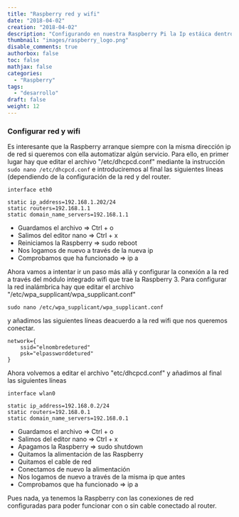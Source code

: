 ```yaml
---
title: "Raspberry red y wifi"
date: "2018-04-02"
creation: "2018-04-02"
description: "Configurando en nuestra Raspberry Pi la Ip estáica dentro de nuestra red local y la red wifi"
thumbnail: "images/raspberry_logo.png"
disable_comments: true
authorbox: false
toc: false
mathjax: false
categories:
  - "Raspberry"
tags:
  - "desarrollo"
draft: false
weight: 12
---
```

### Configurar red y wifi

Es interesante que la Raspberry arranque siempre con la misma dirección ip de red si queremos con ella automatizar algún servicio.  Para ello, en primer lugar hay que editar el archivo "/etc/dhcpcd.conf" mediante la instrucción <code>sudo nano /etc/dhcpcd.conf</code> e introduciremos al final las siguientes líneas (dependiendo de la configuración de la red y del router.

```
interface eth0

static ip_address=192.168.1.202/24
static routers=192.168.1.1
static domain_name_servers=192.168.1.1
```

  * Guardamos el archivo => Ctrl + o
  * Salimos del editor nano => Ctrl + x
  * Reiniciamos la Raspberry => sudo reboot
  * Nos logamos de nuevo a través de la nueva ip
  * Comprobamos que ha funcionado => ip a

Ahora vamos a intentar ir un paso más allá y configurar la conexión a la red a través del módulo integrado wifi que trae la Raspberry 3.  Para configurar la red inalámbrica hay que editar el archivo "/etc/wpa_supplicant/wpa_supplicant.conf"

```
sudo nano /etc/wpa_supplicant/wpa_supplicant.conf
```

y añadimos las siguientes líneas deacuerdo a la red wifi que nos queremos conectar.

```
network={
    ssid="elnombredetured"
    psk="elpassworddetured"
}
```

Ahora volvemos a editar el archivo "etc/dhcpcd.conf" y añadimos al final las siguientes líneas

```
interface wlan0

static ip_address=192.168.0.2/24
static routers=192.168.0.1
static domain_name_servers=192.168.0.1
```

  * Guardamos el archivo => Ctrl + o
  * Salimos del editor nano => Ctrl + x
  * Apagamos la Raspberry => sudo shutdown
  * Quitamos la alimentación de las Raspberry
  * Quitamos el cable de red
  * Conectamos de nuevo la alimentación
  * Nos logamos de nuevo a través de la misma ip que antes
  * Comprobamos que ha funcionado => ip a

Pues nada, ya tenemos la Raspberry con las conexiones de red configuradas para poder funcionar con o sin cable conectado al router.
